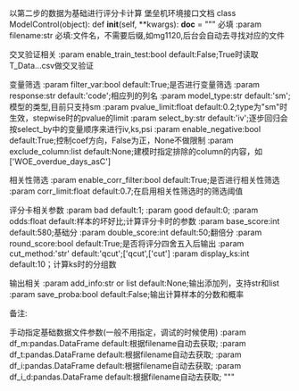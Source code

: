 以第二步的数据为基础进行评分卡计算
堡垒机环境接口文档
class ModelControl(object):
    def __init__(self, **kwargs):
        __doc__ =     """
必填
:param filename:str                 必填:文件名，不需要后缀,如mg1120,后台会自动去寻找对应的文件

交叉验证相关
:param enable_train_test:bool       default:False;True时读取T_Data...csv做交叉验证

变量筛选
:param filter_var:bool              default:True;是否进行变量筛选
:param response:str                 default:'code';相应列的列名
:param model_type:str               default:'sm';模型的类型,目前只支持sm
:param pvalue_limit:float           default:0.2;type为"sm"时生效，stepwise时的pvalue的limit
:param select_by:str                default:'iv';逐步回归会按select_by中的变量顺序来进行iv,ks,psi
:param enable_negative:bool         default:True;控制coef方向，False为正，None不做限制
:param exclude_column:list          default:None;建模时指定排除的column的内容，如['WOE_overdue_days_asC']

相关性筛选
:param enable_corr_filter:bool      default:True;是否进行相关性筛选
:param corr_limit:float             default:0.7;在启用相关性筛选时的筛选阈值

评分卡相关参数
:param bad                          default:1;
:param good                         default:0;
:param odds:float                   default:样本的坏好比;计算评分卡时的参数
:param base_score:int               default:580;基础分
:param double_score:int             default:50;翻倍分
:param round_score:bool             default:True;是否将评分四舍五入后输出
:param cut_method:'str'             default:'qcut';['qcut',['cut']
:param display_ks:int               default:10；计算ks时的分组数

输出相关
:param add_info:str or list         default:None;输出添加列，支持str和list
:param save_proba:bool              default:False;输出计算样本的分数和概率

备注:

手动指定基础数据文件参数(一般不用指定，调试的时候使用)
:param df_m:pandas.DataFrame        default:根据filename自动去获取;
:param df_t:pandas.DataFrame        default:根据filename自动去获取;
:param df_i:pandas.DataFrame        default:根据filename自动去获取;
:param df_i_d:pandas.DataFrame      default:根据filename自动去获取;
"""
